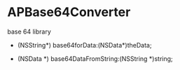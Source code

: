APBase64Converter
=================

base 64 library



+ (NSString*) base64forData:(NSData*)theData;

+ (NSData *)  base64DataFromString:(NSString *)string;

